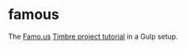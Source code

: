 # famous

The [Famo.us](http://famo.us) [Timbre project tutorial](http://famo.us/university/famous-102/timbre/1/) in a Gulp setup.